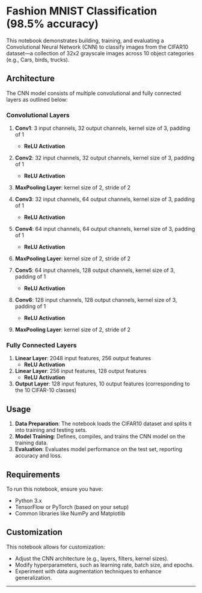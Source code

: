 # Fashion MNIST Classification (98.5% accuracy)

This notebook demonstrates building, training, and evaluating a Convolutional Neural Network (CNN) to classify images from the CIFAR10 dataset—a collection of 32x2 grayscale images across 10 object categories (e.g., Cars, birds, trucks).

## Architecture

The CNN model consists of multiple convolutional and fully connected layers as outlined below:

### Convolutional Layers
1. **Conv1**: 3 input channels, 32 output channels, kernel size of 3, padding of 1
   - **ReLU Activation**
2. **Conv2**: 32 input channels, 32 output channels, kernel size of 3, padding of 1
   - **ReLU Activation**
3. **MaxPooling Layer**: kernel size of 2, stride of 2

4. **Conv3**: 32 input channels, 64 output channels, kernel size of 3, padding of 1
   - **ReLU Activation**
5. **Conv4**: 64 input channels, 64 output channels, kernel size of 3, padding of 1
   - **ReLU Activation**
6. **MaxPooling Layer**: kernel size of 2, stride of 2

7. **Conv5**: 64 input channels, 128 output channels, kernel size of 3, padding of 1
   - **ReLU Activation**
8. **Conv6**: 128 input channels, 128 output channels, kernel size of 3, padding of 1
   - **ReLU Activation**
9. **MaxPooling Layer**: kernel size of 2, stride of 2

### Fully Connected Layers
1. **Linear Layer**: 2048 input features, 256 output features
   - **ReLU Activation**
2. **Linear Layer**: 256 input features, 128 output features
   - **ReLU Activation**
3. **Output Layer**: 128 input features, 10 output features (corresponding to the 10 CIFAR-10 classes)

## Usage

1. **Data Preparation**: The notebook loads the CIFAR10 dataset and splits it into training and testing sets.
2. **Model Training**: Defines, compiles, and trains the CNN model on the training data.
3. **Evaluation**: Evaluates model performance on the test set, reporting accuracy and loss.

## Requirements

To run this notebook, ensure you have:
- Python 3.x
- TensorFlow or PyTorch (based on your setup)
- Common libraries like NumPy and Matplotlib

## Customization

This notebook allows for customization:
- Adjust the CNN architecture (e.g., layers, filters, kernel sizes).
- Modify hyperparameters, such as learning rate, batch size, and epochs.
- Experiment with data augmentation techniques to enhance generalization.

---
